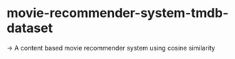 # movie-recommender-system-tmdb-dataset
-> A content based movie recommender system using cosine similarity
